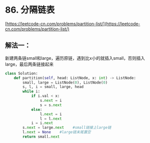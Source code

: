 # 86. 分隔链表

[https://leetcode-cn.com/problems/partition-list/](https://leetcode-cn.com/problems/partition-list/)

## 解法一：

新建两条链small和large，遍历原链，遇到比x小的就插入small，否则插入large，最后两条链接起来

```python
class Solution:
    def partition(self, head: ListNode, x: int) -> ListNode:
        small, large = ListNode(0), ListNode(0)
        s, l, i = small, large, head
        while i:
            if i.val < x:
                s.next = i
                s = s.next
            else:
                l.next = i
                l = l.next
            i = i.next
        s.next = large.next    #small链接上large链
        l.next = None    #large链末尾置空
        return small.next
```

